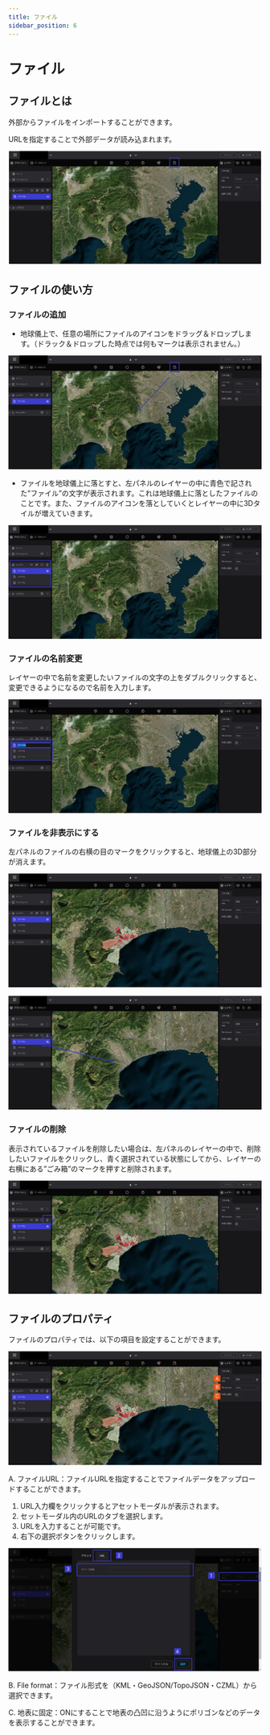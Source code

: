 ```yaml
---
title: ファイル
sidebar_position: 6
---
```


# ファイル

## ファイルとは

外部からファイルをインポートすることができます。

URLを指定することで外部データが読み込まれます。

![Group 63.png](./img/Group_63.png)

## ファイルの使い方

### ファイルの追加

- 地球儀上で、任意の場所にファイルのアイコンをドラッグ＆ドロップします。（ドラック＆ドロップした時点では何もマークは表示されません。）

![Group 62.png](./img/Group_62.png)

- ファイルを地球儀上に落とすと、左パネルのレイヤーの中に青色で記された”ファイル”の文字が表示されます。これは地球儀上に落としたファイルのことです。また、ファイルのアイコンを落としていくとレイヤーの中に3Dタイルが増えていきます。

![Group 64.png](./img/Group_64.png)

### ファイルの名前変更

レイヤーの中で名前を変更したいファイルの文字の上をダブルクリックすると、変更できるようになるので名前を入力します。

![Group 65.png](./img/Group_65.png)

### ファイルを非表示にする

左パネルのファイルの右横の目のマークをクリックすると、地球儀上の3D部分が消えます。

![2023-03-04_02h30_09.png](./img/2023-03-04_02h30_09.png)

![Group 67.png](./img/Group_67.png)

### ファイルの削除

表示されているファイルを削除したい場合は、左パネルのレイヤーの中で、削除したいファイルをクリックし、青く選択されている状態にしてから、レイヤーの右横にある”ごみ箱”のマークを押すと削除されます。

![Group 68.png](./img/Group_68.png)

## ファイルのプロパティ

ファイルのプロパティでは、以下の項目を設定することができます。

![Group 69.png](./img/Group_69.png)

A. ファイルURL：ファイルURLを指定することでファイルデータをアップロードすることができます。

1.  URL入力欄をクリックするとアセットモーダルが表示されます。
2. セットモーダル内のURLのタブを選択します。
3. URLを入力することが可能です。
4. 右下の選択ボタンをクリックします。

![Group 70.png](./img/Group_70.png)

B. File format：ファイル形式を（KML・GeoJSON/TopoJSON・CZML）から選択できます。

C. 地表に固定：ONにすることで地表の凸凹に沿うようにポリゴンなどのデータを表示することができます。
